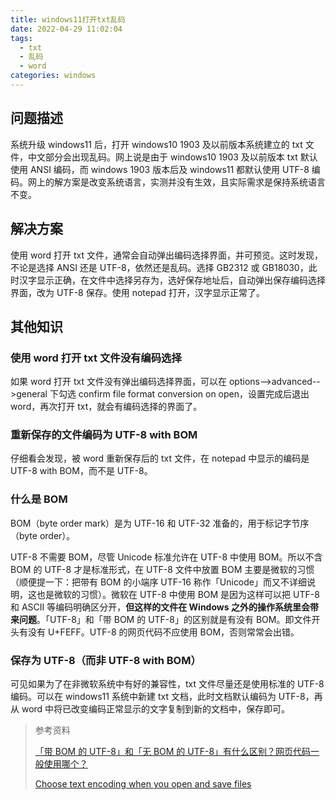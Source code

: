 ```yaml
---
title: windows11打开txt乱码
date: 2022-04-29 11:02:04
tags:
  - txt
  - 乱码
  - word
categories: windows
---
```


## 问题描述

系统升级 windows11 后，打开 windows10 1903 及以前版本系统建立的 txt 文件，中文部分会出现乱码。网上说是由于 windows10 1903 及以前版本 txt 默认使用 ANSI 编码，而 windows 1903 版本后及 windows11 都默认使用 UTF-8 编码。网上的解方案是改变系统语言，实测并没有生效，且实际需求是保持系统语言不变。

## 解决方案

使用 word 打开 txt 文件，通常会自动弹出编码选择界面，并可预览。这时发现，不论是选择 ANSI 还是 UTF-8，依然还是乱码。选择 GB2312 或 GB18030，此时汉字显示正确，在文件中选择另存为，选好保存地址后，自动弹出保存编码选择界面，改为 UTF-8 保存。使用 notepad 打开，汉字显示正常了。

<!-- more -->

## 其他知识

### 使用 word 打开 txt 文件没有编码选择

如果 word 打开 txt 文件没有弹出编码选择界面，可以在 options-->advanced-->general 下勾选 confirm file format conversion on open，设置完成后退出 word，再次打开 txt，就会有编码选择的界面了。

### 重新保存的文件编码为 UTF-8 with BOM

仔细看会发现，被 word 重新保存后的 txt 文件，在 notepad 中显示的编码是 UTF-8 with BOM，而不是 UTF-8。

### 什么是 BOM

BOM（byte order mark）是为 UTF-16 和 UTF-32 准备的，用于标记字节序（byte order）。

UTF-8 不需要 BOM，尽管 Unicode 标准允许在 UTF-8 中使用 BOM。所以不含 BOM 的 UTF-8 才是标准形式，在 UTF-8 文件中放置 BOM 主要是微软的习惯（顺便提一下：把带有 BOM 的小端序 UTF-16 称作「Unicode」而又不详细说明，这也是微软的习惯）。微软在 UTF-8 中使用 BOM 是因为这样可以把 UTF-8 和 ASCII 等编码明确区分开，**但这样的文件在 Windows 之外的操作系统里会带来问题**。「UTF-8」和「带 BOM 的 UTF-8」的区别就是有没有 BOM。即文件开头有没有 U+FEFF。UTF-8 的网页代码不应使用 BOM，否则常常会出错。

### 保存为 UTF-8（而非 UTF-8 with BOM）

可见如果为了在非微软系统中有好的兼容性，txt 文件尽量还是使用标准的 UTF-8 编码。可以在 windows11 系统中新建 txt 文档，此时文档默认编码为 UTF-8，再从 word 中将已改变编码正常显示的文字复制到新的文档中，保存即可。

> 参考资料
>
> [「带 BOM 的 UTF-8」和「无 BOM 的 UTF-8」有什么区别？网页代码一般使用哪个？](https://www.zhihu.com/question/20167122)
>
> [Choose text encoding when you open and save files](https://support.microsoft.com/en-us/office/choose-text-encoding-when-you-open-and-save-files-60d59c21-88b5-4006-831c-d536d42fd861?ns=winword&version=16&ui=en-us&rs=en-us&ad=us)
